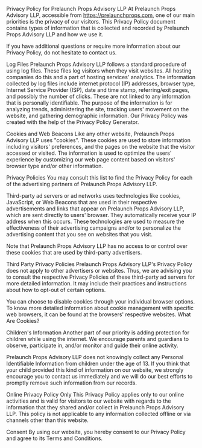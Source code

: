 Privacy Policy for Prelaunch Props Advisory LLP
At Prelaunch Props Advisory LLP, accessible from https://prelaunchprops.com, one of our main priorities is the privacy of our visitors. This Privacy Policy document contains types of information that is collected and recorded by Prelaunch Props Advisory LLP and how we use it.

If you have additional questions or require more information about our Privacy Policy, do not hesitate to contact us.

Log Files
Prelaunch Props Advisory LLP follows a standard procedure of using log files. These files log visitors when they visit websites. All hosting companies do this and a part of hosting services' analytics. The information collected by log files include internet protocol (IP) addresses, browser type, Internet Service Provider (ISP), date and time stamp, referring/exit pages, and possibly the number of clicks. These are not linked to any information that is personally identifiable. The purpose of the information is for analyzing trends, administering the site, tracking users' movement on the website, and gathering demographic information. Our Privacy Policy was created with the help of the Privacy Policy Generator.

Cookies and Web Beacons
Like any other website, Prelaunch Props Advisory LLP uses "cookies". These cookies are used to store information including visitors' preferences, and the pages on the website that the visitor accessed or visited. The information is used to optimize the users' experience by customizing our web page content based on visitors' browser type and/or other information.


Privacy Policies
You may consult this list to find the Privacy Policy for each of the advertising partners of Prelaunch Props Advisory LLP.

Third-party ad servers or ad networks uses technologies like cookies, JavaScript, or Web Beacons that are used in their respective advertisements and links that appear on Prelaunch Props Advisory LLP, which are sent directly to users' browser. They automatically receive your IP address when this occurs. These technologies are used to measure the effectiveness of their advertising campaigns and/or to personalize the advertising content that you see on websites that you visit.

Note that Prelaunch Props Advisory LLP has no access to or control over these cookies that are used by third-party advertisers.

Third Party Privacy Policies
Prelaunch Props Advisory LLP's Privacy Policy does not apply to other advertisers or websites. Thus, we are advising you to consult the respective Privacy Policies of these third-party ad servers for more detailed information. It may include their practices and instructions about how to opt-out of certain options.

You can choose to disable cookies through your individual browser options. To know more detailed information about cookie management with specific web browsers, it can be found at the browsers' respective websites. What Are Cookies?

Children's Information
Another part of our priority is adding protection for children while using the internet. We encourage parents and guardians to observe, participate in, and/or monitor and guide their online activity.

Prelaunch Props Advisory LLP does not knowingly collect any Personal Identifiable Information from children under the age of 13. If you think that your child provided this kind of information on our website, we strongly encourage you to contact us immediately and we will do our best efforts to promptly remove such information from our records.

Online Privacy Policy Only
This Privacy Policy applies only to our online activities and is valid for visitors to our website with regards to the information that they shared and/or collect in Prelaunch Props Advisory LLP. This policy is not applicable to any information collected offline or via channels other than this website.

Consent
By using our website, you hereby consent to our Privacy Policy and agree to its Terms and Conditions.